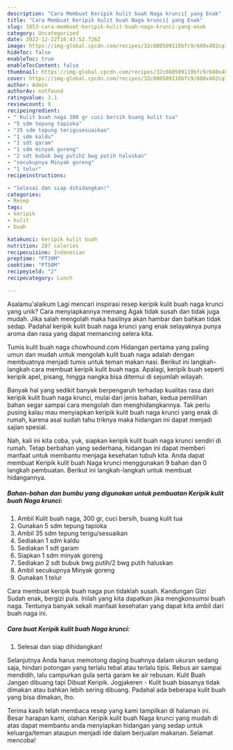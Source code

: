 ```yaml
---
description: "Cara Membuat Keripik kulit buah Naga krunci{ yang Enak"
title: "Cara Membuat Keripik kulit buah Naga krunci{ yang Enak"
slug: 1853-cara-membuat-keripik-kulit-buah-naga-krunci-yang-enak
category: Uncategorized
date: 2022-12-22T16:43:52.726Z
image: https://img-global.cpcdn.com/recipes/32c080509110bfc9/680x482cq70/keripik-kulit-buah-naga-krunci-foto-resep-utama.jpg
hideToc: false
enableToc: true
enableTocContent: false
thumbnail: https://img-global.cpcdn.com/recipes/32c080509110bfc9/680x482cq70/keripik-kulit-buah-naga-krunci-foto-resep-utama.jpg
cover: https://img-global.cpcdn.com/recipes/32c080509110bfc9/680x482cq70/keripik-kulit-buah-naga-krunci-foto-resep-utama.jpg
author: Admin
authorAv: notfound
ratingvalue: 3.1
reviewcount: 9
recipeingredient:
- " Kulit buah naga 300 gr cuci bersih buang kulit tua"
- "5 sdm tepung tapioka"
- "35 sdm tepung terigusesuaikan"
- "1 sdm kaldu"
- "1 sdt garam"
- "1 sdm minyak goreng"
- "2 sdt bubuk bwg putih2 bwg putih haluskan"
- "secukupnya Minyak goreng"
- "1 telur"
recipeinstructions:

- "Selesai dan siap dihidangkan!"
categories:
- Resep
tags:
- keripik
- kulit
- buah

katakunci: keripik kulit buah 
nutrition: 287 calories
recipecuisine: Indonesian
preptime: "PT39M"
cooktime: "PT50M"
recipeyield: "2"
recipecategory: Lunch

---
```



Asalamu'alaikum Lagi mencari inspirasi resep keripik kulit buah naga krunci yang unik? Cara menyiapkannya memang Agak tidak susah dan tidak juga mudah. Jika salah mengolah maka hasilnya akan hambar dan bahkan tidak sedap. Padahal keripik kulit buah naga krunci yang enak selayaknya punya aroma dan rasa yang dapat memancing selera kita.


Tumis kulit buah naga chowhound.com Hidangan pertama yang paling umun dan mudah untuk mengolah kulit buah naga adalah dengan membuatnya menjadi tumis untuk teman makan nasi. Berikut ini langkah-langkah cara membuat keripik kulit buah naga. Apalagi, keripik buah seperti keripik apel, pisang, hingga nangka bisa ditemui di sejumlah wilayah.

Banyak hal yang sedikit banyak berpengaruh terhadap kualitas rasa dari keripik kulit buah naga krunci, mulai dari jenis bahan, kedua pemilihan bahan segar sampai cara mengolah dan menghidangkannya. Tak perlu pusing kalau mau menyiapkan keripik kulit buah naga krunci yang enak di rumah, karena asal sudah tahu triknya maka hidangan ini dapat menjadi sajian spesial.


Nah, kali ini kita coba, yuk, siapkan keripik kulit buah naga krunci sendiri di rumah. Tetap berbahan yang sederhana, hidangan ini dapat memberi manfaat untuk membantu menjaga kesehatan tubuh kita. Anda dapat membuat Keripik kulit buah Naga krunci menggunakan 9 bahan dan 0 langkah pembuatan. Berikut ini langkah-langkah untuk membuat hidangannya.

<!--inarticleads1-->

##### Bahan-bahan dan bumbu yang digunakan untuk pembuatan Keripik kulit buah Naga krunci:

1. Ambil  Kulit buah naga, 300 gr, cuci bersih, buang kulit tua
1. Gunakan 5 sdm tepung tapioka
1. Ambil 35 sdm tepung terigu/sesuaikan
1. Sediakan 1 sdm kaldu
1. Sediakan 1 sdt garam
1. Siapkan 1 sdm minyak goreng
1. Sediakan 2 sdt bubuk bwg putih/2 bwg putih haluskan
1. Ambil secukupnya Minyak goreng
1. Gunakan 1 telur


Cara membuat keripik buah naga pun tidaklah susah. Kandungan Gizi Sudah enak, bergizi pula. Inilah yang kita dapatkan jika mengkonsumsi buah naga. Tentunya banyak sekali manfaat kesehatan yang dapat kita ambil dari buah naga ini. 

<!--inarticleads2-->

##### Cara buat Keripik kulit buah Naga krunci:


1. Selesai dan siap dihidangkan!

Selanjutnya Anda harus memotong daging buahnya dalam ukuran sedang saja, hindari potongan yang terlalu tebal atau terlalu tipis. Rebus air sampai mendidih, lalu campurkan gula serta garam ke air rebusan. Kulit Buah Jangan dibuang tapi Dibuat Keripik. Jogjakeren - Kulit buah biasanya tidak dimakan atau bahkan lebih sering dibuang. Padahal ada beberapa kulit buah yang bisa dimakan, lho. 

Terima kasih telah membaca resep yang kami tampilkan di halaman ini. Besar harapan kami, olahan Keripik kulit buah Naga krunci yang mudah di atas dapat membantu anda menyiapkan hidangan yang sedap untuk keluarga/teman ataupun menjadi ide dalam berjualan makanan. Selamat mencoba!

